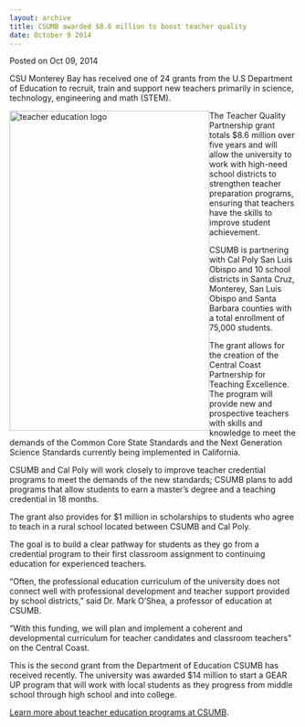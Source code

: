 ```yaml
---
layout: archive
title: CSUMB awarded $8.6 million to boost teacher quality
date: October 9 2014
---
```





<span class="date">Posted on Oct 09, 2014    </span>
<p>CSU Monterey Bay has received one of 24 grants from the U.S
Department of Education to recruit, train and support new teachers
primarily in science, technology, engineering and math (STEM).</p>
<p><img alt="teacher education logo" src="http://news.csumb.edu/sites/default/files/65/attachments/news/images/teacher_education.jpg" style="float:left; width:350px; height:560px">The Teacher Quality
Partnership grant totals $8.6 million over five years and will
allow the university to work with high-need school districts to
strengthen teacher preparation programs, ensuring that teachers
have the skills to improve student achievement.</img></p>
<p>CSUMB is partnering with Cal Poly San Luis Obispo and 10 school
districts in Santa Cruz, Monterey, San Luis Obispo and Santa
Barbara counties with a total enrollment of 75,000 students.</p>
<p>The grant allows for the creation of the Central Coast
Partnership for Teaching Excellence. The program will provide new
and prospective teachers with skills and knowledge to meet the
demands of the Common Core State Standards and the Next Generation
Science Standards currently being implemented in California.</p>
<p>CSUMB and Cal Poly will work closely to improve teacher
credential programs to meet the demands of the new standards; CSUMB
plans to add programs that allow students to earn a master&#x2019;s degree
and a teaching credential in 18 months.</p>
<p>The grant also provides for $1 million in scholarships to
students who agree to teach in a rural school located between CSUMB
and Cal Poly.</p>
<p>The goal is to build a clear pathway for students as they go
from a credential program to their first classroom assignment to
continuing education for experienced teachers.</p>
<p>&#x201C;Often, the professional education curriculum of the university
does not connect well with professional development and teacher
support provided by school districts,&#x201D; said Dr. Mark O&#x2019;Shea, a
professor of education at CSUMB.</p>
<p>&#x201C;With this funding, we will plan and implement a coherent and
developmental curriculum for teacher candidates and classroom
teachers&quot; on the Central Coast.</p>
<p>This is the second grant from the Department of Education CSUMB
has received recently. The university was awarded $14 million to
start a GEAR UP program that will work with local students as they
progress from middle school through high school and into
college.</p>
<p><a href="http://teach.csumb.edu" rel="nofollow">Learn more about
teacher education programs at CSUMB</a>.</p>





